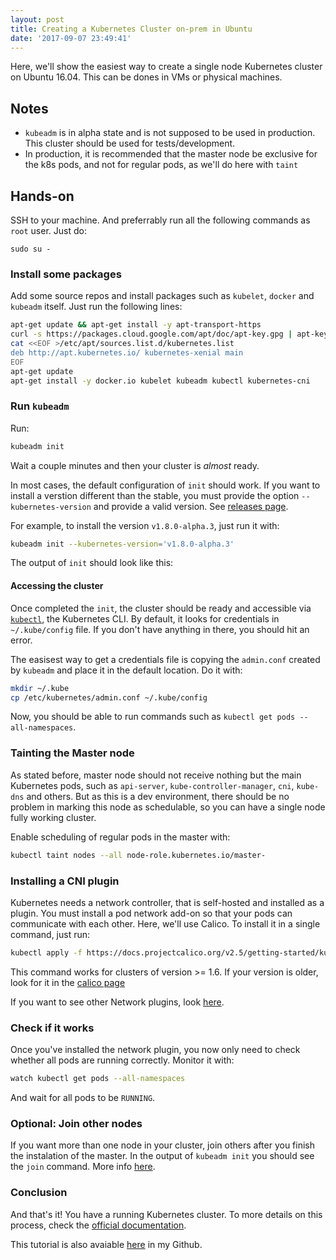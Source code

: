 ```yaml
---
layout: post
title: Creating a Kubernetes Cluster on-prem in Ubuntu
date: '2017-09-07 23:49:41'
---
```


Here, we'll show the easiest way  to create a single node Kubernetes cluster on Ubuntu 16.04. This can be dones in VMs or physical machines.

## Notes

* `kubeadm` is in alpha state and is not supposed to be used in production. This cluster should be used for tests/development.
* In production, it is recommended that the master node be exclusive for the k8s pods, and not for regular pods, as we'll do here with `taint`

## Hands-on

SSH to your machine. And preferrably run all the following commands as `root` user. Just do:

`sudo su -`

### Install some packages

Add some source repos and install packages such as `kubelet`, `docker` and `kubeadm` itself. Just run the following lines:

```bash
apt-get update && apt-get install -y apt-transport-https
curl -s https://packages.cloud.google.com/apt/doc/apt-key.gpg | apt-key add -
cat <<EOF >/etc/apt/sources.list.d/kubernetes.list
deb http://apt.kubernetes.io/ kubernetes-xenial main
EOF
apt-get update
apt-get install -y docker.io kubelet kubeadm kubectl kubernetes-cni 
```

### Run `kubeadm`

Run:

```bash
kubeadm init
```


Wait a couple minutes and then your cluster is _almost_ ready.

In most cases, the default configuration of `init` should work. If you want to install a verstion different than the stable, you must provide the option `--kubernetes-version` and provide a valid version. See [releases page](https://github.com/kubernetes/kubernetes/releases).

For example, to install the version `v1.8.0-alpha.3`, just run it with:

```bash
kubeadm init --kubernetes-version='v1.8.0-alpha.3'
```

The output of `init` should look like this:

#### Accessing the cluster

Once completed the `init`, the cluster should be ready and accessible via [`kubectl`](https://kubernetes.io/docs/user-guide/kubectl-overview/), the Kubernetes CLI. By default, it looks for credentials in `~/.kube/config` file. If you don't have anything in there, you should hit an error. 

The easisest way to get a credentials file is copying the `admin.conf` created by `kubeadm` and place it in the default location. Do it with:

```bash
mkdir ~/.kube
cp /etc/kubernetes/admin.conf ~/.kube/config
```

Now, you should be able to run commands such as `kubectl get pods --all-namespaces`.

### Tainting the Master node

As stated before, master node should not receive nothing but the main Kubernetes pods, such as `api-server`,  `kube-controller-manager`, `cni`, `kube-dns` and others. But as this is a dev environment, there should be no problem in marking this node as schedulable, so you can have a single node fully working cluster. 

Enable scheduling of regular pods in the master with:

```bash
kubectl taint nodes --all node-role.kubernetes.io/master-
```

### Installing a CNI plugin

Kubernetes needs a network controller, that is self-hosted and installed as a plugin. You must install a pod network add-on so that your pods can communicate with each other. Here, we'll use Calico. To install it in a single command, just run:

```bash
kubectl apply -f https://docs.projectcalico.org/v2.5/getting-started/kubernetes/installation/hosted/kubeadm/1.6/calico.yaml
```

This command works for clusters of version >= 1.6. If your version is older, look for it in the [calico page](https://docs.projectcalico.org/v2.5/getting-started/kubernetes/installation/hosted/kubeadm)

If you want to see other Network plugins, look [here](https://kubernetes.io/docs/setup/independent/create-cluster-kubeadm/#pod-network).

### Check if it works

Once you've installed the network plugin, you now only need to check whether all pods are running correctly. Monitor it with:

```bash
watch kubectl get pods --all-namespaces
```

And wait for all pods to be `RUNNING`.

### Optional: Join other nodes

If you want more than one node in your cluster, join others after you finish the instalation of the master. In the output of `kubeadm init` you should see the `join` command. More info [here](https://kubernetes.io/docs/setup/independent/create-cluster-kubeadm/#joining-your-nodes).

### Conclusion

And that's it! You have a running Kubernetes cluster. To more details on this process, check the [official documentation](https://kubernetes.io/docs/setup/independent/create-cluster-kubeadm/).

This tutorial is also avaiable [here](https://github.com/henriquetruta/kubernetes-tutorials/tree/master/kubeadm) in my Github.